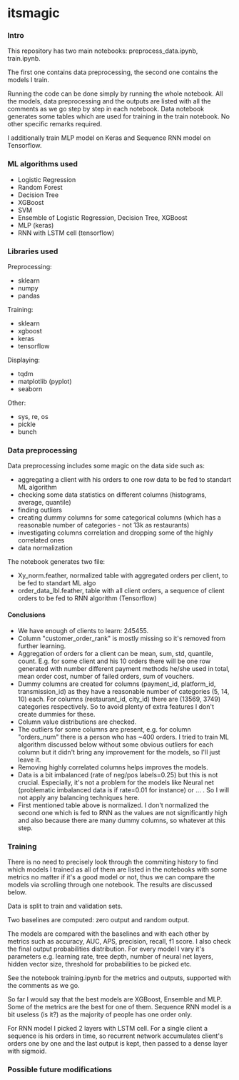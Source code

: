 # itsmagic

### Intro

This repository has two main notebooks: preprocess_data.ipynb, train.ipynb.

The first one contains data preprocessing, the second one contains the models I train. 

Running the code can be done simply by running the whole notebook. All the models, data preprocessing and the outputs are listed with all the comments as we go step by step in each notebook. Data notebook generates some tables which are used for training in the train notebook. No other specific remarks required.

I additionally train MLP model on Keras and Sequence RNN model on Tensorflow.

### ML algorithms used
- Logistic Regression
- Random Forest
- Decision Tree
- XGBoost
- SVM
- Ensemble of Logistic Regression, Decision Tree, XGBoost
- MLP (keras)
- RNN with LSTM cell (tensorflow)


### Libraries used

Preprocessing:
- sklearn
- numpy
- pandas

Training:
- sklearn
- xgboost
- keras
- tensorflow

Displaying:
- tqdm
- matplotlib (pyplot)
- seaborn

Other:
- sys, re, os
- pickle
- bunch

### Data preprocessing

Data preprocessing includes some magic on the data side such as: 
- aggregating a client with his orders to one row data to be fed to standart ML algorithm
- checking some data statistics on different columns (histograms, average, quantile)
- finding outliers
- creating dummy columns for some categorical columns (which has a reasonable number of categories - not 13k as restaurants)
- investigating columns correlation and dropping some of the highly correlated ones
- data normalization

The notebook generates two file: 

- Xy_norm.feather, normalized table with aggregated orders per client, to be fed to standart ML algo
- order_data_lbl.feather, table with all client orders, a sequence of client orders to be fed to RNN algorithm (Tensorflow) 

#### Conclusions

- We have enough of clients to learn: 245455.
- Column "customer_order_rank" is mostly missing so it's removed from further learning.
- Aggregation of orders for a client can be mean, sum, std, quantile, count. E.g. for some client and his 10 orders there will be one row generated with number different payment methods he/she used in total, mean order cost, number of failed orders, sum of vouchers.
- Dummy columns are created for columns (payment_id, platform_id, transmission_id) as they have a reasonable number of categories (5, 14, 10) each. For columns (restaurant_id, city_id) there are (13569, 3749) categories respectively. So to avoid plenty of extra features I don't create dummies for these.
- Column value distributions are checked.
- The outliers for some columns are present, e.g. for column "orders_num" there is a person who has ~400 orders. I tried to train ML algorithm discussed below without some obvious outliers for each column but it didn't bring any improvement for the models, so I'll just leave it.
- Removing highly correlated columns helps improves the models.
- Data is a bit imbalanced (rate of neg/pos labels=0.25) but this is not crucial. Especially, it's not a problem for the models like Neural net (problematic imbalanced data is if rate=0.01 for instance) or ... . So I will not apply any balancing techniques here.
- First mentioned table above is normalized. I don't normalized the second one which is fed to RNN as the values are not significantly high and also because there are many dummy columns, so whatever at this step.


### Training

There is no need to precisely look through the commiting history to find which models I trained as all of them are listed in the notebooks with some metrics no matter if it's a good model or not, thus we can compare the models via scrolling through one notebook. The results are discussed below.

Data is split to train and validation sets. 

Two baselines are computed: zero output and random output.

The models are compared with the baselines and with each other by metrics such as accuracy, AUC, APS, precision, recall, f1 score. I also check the final output probabilities distribution. For every model I vary it's parameters e.g. learning rate, tree depth, number of neural net layers, hidden vector size, threshold for probabilities to be picked etc.

See the notebook training.ipynb for the metrics and outputs, supported with the comments as we go.

So far I would say that the best models are XGBoost, Ensemble and MLP. Some of the metrics are the best for one of them. Sequence RNN model is a bit useless (is it?) as the majority of people has one order only.

For RNN model I picked 2 layers with LSTM cell. For a single client a sequence is his orders in time, so recurrent network accumulates client's orders one by one and the last output is kept, then passed to a dense layer with sigmoid.








### Possible future modifications





